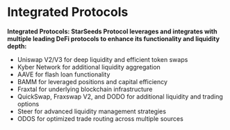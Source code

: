 # Integrated Protocols

**Integrated Protocols: StarSeeds Protocol leverages and integrates with multiple leading DeFi protocols to enhance its functionality and liquidity depth:**

* Uniswap V2/V3 for deep liquidity and efficient token swaps
* Kyber Network for additional liquidity aggregation
* AAVE for flash loan functionality
* BAMM for leveraged positions and capital efficiency
* Fraxtal for underlying blockchain infrastructure
* QuickSwap, Fraxswap V2, and DODO for additional liquidity and trading options
* Steer for advanced liquidity management strategies
* ODOS for optimized trade routing across multiple sources

